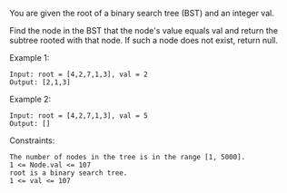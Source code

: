 You are given the root of a binary search tree (BST) and an integer val.

Find the node in the BST that the node's value equals val and return the subtree rooted with that node. If such a node does not exist, return null.

 

Example 1:
```
Input: root = [4,2,7,1,3], val = 2
Output: [2,1,3]
```

Example 2:
```
Input: root = [4,2,7,1,3], val = 5
Output: []
``` 

Constraints:
```
The number of nodes in the tree is in the range [1, 5000].
1 <= Node.val <= 107
root is a binary search tree.
1 <= val <= 107
```